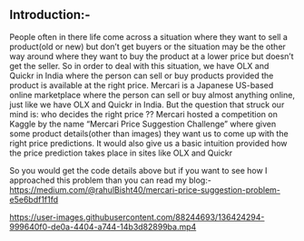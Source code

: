 ## Introduction:-
People often in there life come across a situation where they want to sell a product(old or new) but don’t get buyers or the situation may be the other way around where they want to buy the product at a lower price but doesn’t get the seller.
So in order to deal with this situation, we have OLX and Quickr in India where the person can sell or buy products provided the product is available at the right price.
Mercari is a Japanese US-based online marketplace where the person can sell or buy almost anything online, just like we have OLX and Quickr in India.
But the question that struck our mind is: who decides the right price ??
Mercari hosted a competition on Kaggle by the name “Mercari Price Suggestion Challenge” where given some product details(other than images) they want us to come up with the right price predictions. It would also give us a basic intuition provided how the price prediction takes place in sites like OLX and Quickr

So you would get the code details above but if you want to see how I approached this problem than you can read my blog:- https://medium.com/@rahulBisht40/mercari-price-suggestion-problem-e5e6bdf1f1fd




https://user-images.githubusercontent.com/88244693/136424294-999640f0-de0a-4404-a744-14b3d82899ba.mp4

